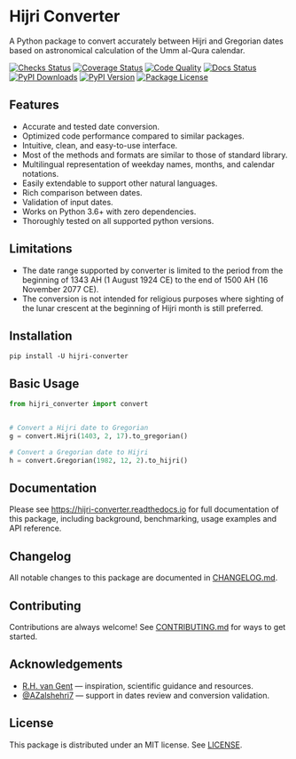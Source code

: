 # Hijri Converter

<!-- start description -->

A Python package to convert accurately between Hijri and Gregorian dates
based on astronomical calculation of the Umm al-Qura calendar.

<!-- end description -->

[![Checks Status](https://img.shields.io/github/workflow/status/dralshehri/hijri-converter/Checks/main?event=push&label=checks)][checks]
[![Coverage Status](https://img.shields.io/badge/coverage-100%25-success)][coverage]
[![Code Quality](https://img.shields.io/codefactor/grade/github/dralshehri/hijri-converter/main?&label=codefactor)][quality]
[![Docs Status](https://img.shields.io/readthedocs/hijri-converter/stable)][docs]
[![PyPI Downloads](https://img.shields.io/pypi/dm/hijri-converter?color=blue)][downloads]
[![PyPI Version](https://img.shields.io/pypi/v/hijri-converter)][version]
[![Package License](https://img.shields.io/github/license/dralshehri/hijri-converter)][license]

[checks]: https://github.com/dralshehri/hijri-converter/actions/workflows/checks.yml
[coverage]: https://github.com/dralshehri/hijri-converter/actions/workflows/checks.yml
[quality]: https://www.codefactor.io/repository/github/dralshehri/hijri-converter/overview/main
[docs]: https://hijri-converter.readthedocs.io
[downloads]: https://pypistats.org/packages/hijri-converter
[version]: https://pypi.python.org/pypi/hijri-converter
[license]: https://github.com/dralshehri/hijri-converter/blob/main/LICENSE

<!-- start summary -->

## Features

- Accurate and tested date conversion.
- Optimized code performance compared to similar packages.
- Intuitive, clean, and easy-to-use interface.
- Most of the methods and formats are similar to those of standard library.
- Multilingual representation of weekday names, months, and calendar notations.
- Easily extendable to support other natural languages.
- Rich comparison between dates.
- Validation of input dates.
- Works on Python 3.6+ with zero dependencies.
- Thoroughly tested on all supported python versions.

## Limitations

- The date range supported by converter is limited to the period from the beginning
  of 1343 AH (1 August 1924 CE) to the end of 1500 AH (16 November 2077 CE).
- The conversion is not intended for religious purposes where sighting of the lunar
  crescent at the beginning of Hijri month is still preferred.

## Installation

```shell
pip install -U hijri-converter
```

## Basic Usage

```python
from hijri_converter import convert


# Convert a Hijri date to Gregorian
g = convert.Hijri(1403, 2, 17).to_gregorian()

# Convert a Gregorian date to Hijri
h = convert.Gregorian(1982, 12, 2).to_hijri()
```

<!-- end summary -->

## Documentation

Please see <https://hijri-converter.readthedocs.io> for full documentation of
this package, including background, benchmarking, usage examples and API
reference.

## Changelog

All notable changes to this package are documented in 
[CHANGELOG.md](https://github.com/dralshehri/hijri-converter/blob/main/CHANGELOG.md).

## Contributing

Contributions are always welcome! See [CONTRIBUTING.md](https://github.com/dralshehri/hijri-converter/blob/main/CONTRIBUTING.md)
for ways to get started.

<!-- start footer -->

## Acknowledgements

* [R.H. van Gent](http://www.staff.science.uu.nl/~gent0113) &mdash; inspiration, scientific guidance and resources.
* [@AZalshehri7](https://github.com/AZalshehri7) &mdash; support in dates review and conversion validation.

## License

This package is distributed under an MIT license.
See [LICENSE](https://github.com/dralshehri/hijri-converter/blob/main/LICENSE).

<!-- end footer -->
